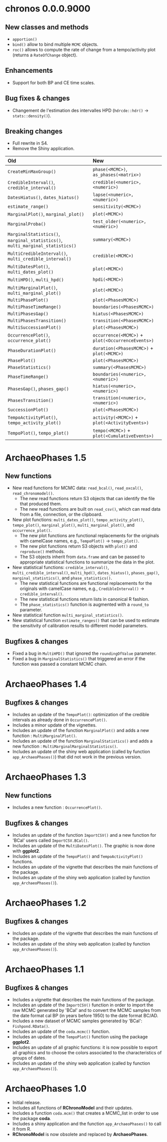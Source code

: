 # chronos 0.0.0.9000

## New classes and methods
* `apportion()`
* `bind()` allow to bind multiple `MCMC` objects.
* `roc()` allows to compute the rate of change from a tempo/activity plot (returns a `RateOfChange` object).

## Enhancements
* Support for both BP and CE time scales.

## Bug fixes & changes
* Changement de l'estimation des intervalles HPD (`hdrcde::hdr()` -> `stats::density()`).

## Breaking changes
* Full rewrite in S4.
* Remove the Shiny application.

| Old | New |
|:----|:----|
| `CreateMinMaxGroup()` | `phase(<MCMC>)`, `as_phases(<matrix>)` |
| `CredibleInterval()`, `credible_interval()` | `credible(<numeric>, <numeric>)` |
| `DatesHiatus()`, `dates_hiatus()` | `lapse(<numeric>, <numeric>)` |
| `estimate_range()` | `sensitivity(<MCMC>)` |
| `MarginalPlot()`, `marginal_plot()` | `plot(<MCMC>)` |
| `MarginalProba()` | `test_older(<numeric>, <numeric>)` |
| `MarginalStatistics()`, `marginal_statistics()`, `multi_marginal_statistics()` | `summary(<MCMC>)` |
| `MultiCredibleInterval()`, `multi_credible_interval()` | `credible(<MCMC>)` |
| `MultiDatesPlot()`, `multi_dates_plot()` | `plot(<MCMC>)` |
| `MultiHPD()`, `multi_hpd()` | `hpdi(<MCMC>)` |
| `MultiMarginalPlot()`, `multi_marginal_plot()` | `plot(<MCMC>)` |
| `MultiPhasePlot()` | `plot(<PhasesMCMC>)` |
| `MultiPhaseTimeRange()` | `boundaries(<PhasesMCMC>)` |
| `MultiPhasesGap()` | `hiatus(<PhasesMCMC>)` |
| `MultiPhasesTransition()` | `transition(<PhasesMCMC>)` |
| `MultiSuccessionPlot()` | `plot(<PhasesMCMC>)` |
| `OccurrencePlot()`, `occurrence_plot()` | `occurrence(<MCMC>)` + `plot(<OccurrenceEvents>)` |
| `PhaseDurationPlot()` | `duration(<PhasesMCMC>)` + `plot(<MCMC>)` |
| `PhasePlot()` | `plot(<PhasesMCMC>)` |
| `PhaseStatistics()` | `summary(<PhasesMCMC>)` |
| `PhaseTimeRange()` | `boundaries(<numeric>, <numeric>)` |
| `PhasesGap()`, `phases_gap()` | `hiatus(<numeric>, <numeric>)` |
| `PhasesTransition()` | `transition(<numeric>, <numeric>)` |
| `SuccessionPlot()` | `plot(<PhasesMCMC>)` |
| `TempoActivityPlot()`, `tempo_activity_plot()` | `activity(<MCMC>)` + `plot(<ActivityEvents>)` |
| `TempoPlot()`, `tempo_plot()` | `tempo(<MCMC>)` + `plot(<CumulativeEvents>)` |

# ArchaeoPhases 1.5

## New functions
* New read functions for MCMC data: `read_bcal()`, `read_oxcal()`, `read_chronomodel()`.
  * The new read functions return S3 objects that can identify the file that produced them.
  * The new read functions are built on `read_csv()`, which can read data from a file, connection, or the clipboard.
* New plot functions: `multi_dates_plot()`, `tempo_activity_plot()`, `tempo_plot()`, `marginal_plot()`, `multi_marginal_plot()`, and `occurrence_plot()`.
  * The new plot functions are functional replacements for the originals with camelCase names, e.g., `TempoPlot()` -> `tempo_plot()`.
  * The new plot functions return S3 objects with `plot()` and `reproduce()` methods.
  * The S3 objects inherit from `data.frame` and can be passed to appropriate statistical functions to summarize the data in the plot.
* New statistical functions: `credible_interval()`, `multi_credible_interval()`, `multi_hpd()`, `dates_hiatus()`, `phases_gap()`, `marginal_statistics()`, and `phase_statistics()`.
  * The new statistical functions are functional replacements for the originals with camelCase names, e.g., `CredibleInterval()` -> `credible_interval()`.
  * The new statistical functions return lists in canonical R fashion.
  * The `phase_statistics()` function is augmented with a `round_to` parameter.
* New statistical function `multi_marginal_statistics()`.
* New statistical function `estimate_ranges()` that can be used to estimate the sensitivity of calibration results to different model parameters.

## Bugfixes & changes
* Fixed a bug in `MultiHPD()` that ignored the `roundingOfValue` parameter.
* Fixed a bug in `MarginalStatistics()` that triggered an error if the function was passed a constant MCMC chain.

# ArchaeoPhases 1.4

## Bugfixes & changes
* Includes an update of the `TempoPlot()`: optimization of the credible intervals as already done in `OccurrencePlot()`.
* Includes a minor update of the vignettes.
* Includes an update of the function `MarginalPlot()` and adds a new function : `MultiMarginalPlot()`.
* Includes an update of the function `MarginalStatistics()` and adds a new function : `MultiMarginalMarginalStatistics()`.
* Includes an update of the shiny web application (called by function `app_ArchaeoPhases()`) that did not work in the previous version.

# ArchaeoPhases 1.3

## New functions
* Includes a new function : `OccurrencePlot()`.

## Bugfixes & changes
* Includes an update of the function `ImportCSV()` and a new function for 'BCal' users called `ImportCSV.BCal()`.
* Includes an update of the `MultiDatesPlot()`. The graphic is now done with **ggplot2**.
* Includes an update of the `TempoPlot()` and `TempoActivityPlot()` functions.
* Includes an update of the vignette that describes the main functions of the package.
* Includes an update of the shiny web application (called by function `app_ArchaeoPhases()`).

# ArchaeoPhases 1.2

## Bugfixes & changes
* Includes an update of the vignette that describes the main functions of the package.
* Includes an update of the shiny web application (called by function `app_ArchaeoPhases()`).

# ArchaeoPhases 1.1

## Bugfixes & changes
* Includes a vignette that describes the main functions of the package.
* Includes an update of the `ImportCSV()` function in order to import the raw MCMC generated by 'BCal' and to convert the MCMC samples from the date format cal BP (in years before 1950) to the date format BC/AD.
* Includes a new dataset of MCMC samples generated by 'BCal': `Fishpond.RData()`.
* Includes an update of the `coda.mcmc()` function.
* Includes an update of the `TempoPlot()` function using the package **ggplot2**.
* Includes an update of all graphic functions: it is now possible to export all graphics and to choose the colors associated to the characteristics of groups of dates.
* Includes an update of the shiny web application (called by function `app_ArchaeoPhases()`).

# ArchaeoPhases 1.0

* Initial release.
* Includes all functions of **RChronoModel** and their updates.
* Includes a function `coda.mcm()` that creates a MCMC_list in order to use the package **coda**.
* Includes a shiny application and the function `app_ArchaeoPhases()` to call it from R.
* **RChronoModel** is now obsolete and replaced by **ArchaeoPhases**.
